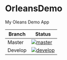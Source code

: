 # OrleansDemo

My Oleans Demo App

| Branch | Status
|---------|----------|
| Master | [![master](https://api.travis-ci.com/Mysitkweb/OrleansDemo.svg?branch=master)](https://travis-ci.com/Mysitkweb/OrleansDemo) |
| Develop | [![develop](https://api.travis-ci.com/Mystikweb/OrleansDemo.svg?branch=develop)](https://travis-ci.com/Mysitkweb/OrleansDemo)
